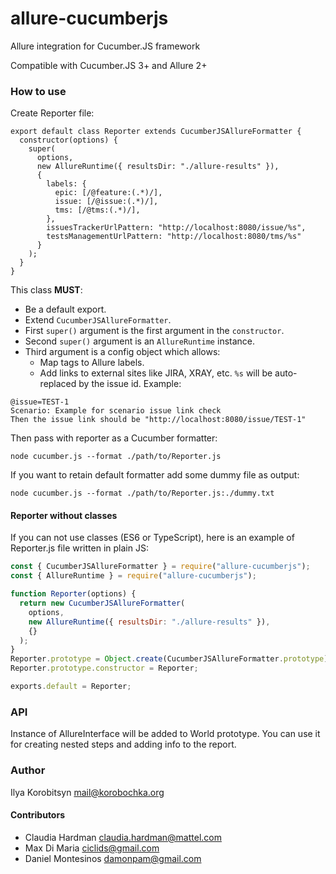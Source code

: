 # allure-cucumberjs

Allure integration for Cucumber.JS framework

Compatible with Cucumber.JS 3+ and Allure 2+

### How to use
Create Reporter file:
```ecmascript 6
export default class Reporter extends CucumberJSAllureFormatter {
  constructor(options) {
    super(
      options,
      new AllureRuntime({ resultsDir: "./allure-results" }),
      {
        labels: {
          epic: [/@feature:(.*)/],
          issue: [/@issue:(.*)/],
          tms: [/@tms:(.*)/],
        },
        issuesTrackerUrlPattern: "http://localhost:8080/issue/%s",
        testsManagementUrlPattern: "http://localhost:8080/tms/%s"
      }
    );
  }
}
```
This class **MUST**:
* Be a default export.
* Extend `CucumberJSAllureFormatter`.
* First `super()` argument is the first argument in the `constructor`.
* Second `super()` argument is an `AllureRuntime` instance.
* Third argument is a config object which allows:
  * Map tags to Allure labels.
  * Add links to external sites like JIRA, XRAY, etc. `%s` will be auto-replaced by the issue id. Example:
```gherkin
@issue=TEST-1
Scenario: Example for scenario issue link check
Then the issue link should be "http://localhost:8080/issue/TEST-1"
```

Then pass with reporter as a Cucumber formatter:
```
node cucumber.js --format ./path/to/Reporter.js
```
If you want to retain default formatter add some dummy file as output:
```
node cucumber.js --format ./path/to/Reporter.js:./dummy.txt
```

#### Reporter without classes
If you can not use classes (ES6 or TypeScript), here is an example of Reporter.js file written in plain JS:
```javascript
const { CucumberJSAllureFormatter } = require("allure-cucumberjs");
const { AllureRuntime } = require("allure-cucumberjs");

function Reporter(options) {
  return new CucumberJSAllureFormatter(
    options,
    new AllureRuntime({ resultsDir: "./allure-results" }),
    {}
  );
}
Reporter.prototype = Object.create(CucumberJSAllureFormatter.prototype);
Reporter.prototype.constructor = Reporter;

exports.default = Reporter;
```

### API
Instance of AllureInterface will be added to World prototype.
You can use it for creating nested steps and adding info to the report. 

### Author

Ilya Korobitsyn <mail@korobochka.org>

#### Contributors

* Claudia Hardman <claudia.hardman@mattel.com>
* Max Di Maria <ciclids@gmail.com>
* Daniel Montesinos <damonpam@gmail.com>
